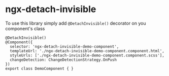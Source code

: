 # ngx-detach-invisible

To use this library simply add `@DetachInvisible()` decorator on you component's class

```angular2
@DetachInvisible()
@Component({
  selector: 'ngx-detach-invisible-demo-component',
  templateUrl: './ngx-detach-invisible-demo-component.component.html',
  styleUrls: ['./ngx-detach-invisible-demo-component.component.scss'],
  changeDetection: ChangeDetectionStrategy.OnPush
})
export class DemoComponent { }
```

